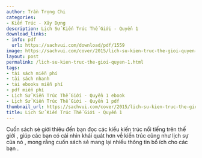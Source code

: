 ```yaml
---
author: Trần Trọng Chi
categories:
- Kiến Trúc - Xây Dựng
description: Lịch Sử Kiến Trúc Thế Giới - Quyển 1
download_links:
- info: pdf
  url: https://sachvui.com/download/pdf/1559
image: https://sachvui.com/cover/2015/lich-su-kien-truc-the-gioi-quyen-1.jpg
layout: post
permalink: /lich-su-kien-truc-the-gioi-quyen-1.html
tags:
- tải sách miễn phí
- tải sách nhanh
- tải ebooks miễn phí
- pdf miễn phí
- Lịch Sử Kiến Trúc Thế Giới - Quyển 1 ebook
- Lịch Sử Kiến Trúc Thế Giới - Quyển 1 pdf
thumbnail_url: https://sachvui.com/cover/2015/lich-su-kien-truc-the-gioi-quyen-1.jpg
title: Lịch Sử Kiến Trúc Thế Giới - Quyển 1
---
```


 <div class="item-desc text-justify"> <p>Cuốn sách sẻ giới thiêu đến bạn đọc các kiểu kiến trúc nổi tiếng trên thế giới , giúp các bạn có cái nhìn khái quát hơn về kiến trúc cũng như lịch sự của nó , mong rằng cuốn sách sẻ mang lại nhiều thông tin bổ ích cho các bạn .</p> </div>